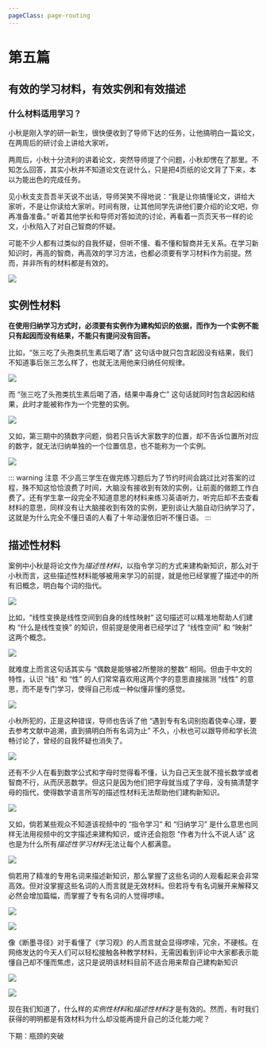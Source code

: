 ```yaml
---
pageClass: page-routing 
---
```


# 第五篇

## 有效的学习材料，有效实例和有效描述 <Badge text="主题"/>

<div class="case">
    <h3>什么材料适用学习？</h3>
    <p>小秋是刚入学的研一新生，很快便收到了导师下达的任务，让他搞明白一篇论文，在两周后的研讨会上讲给大家听。</p>
    <p>两周后，小秋十分流利的讲着论文，突然导师提了个问题，小秋却愣在了那里。不知怎么回答，其实小秋并不知道论文在说什么，只是把4页纸的论文背了下来，本以为能出色的完成任务。</p>
    <p>见小秋支支吾吾半天说不出话，导师哭笑不得地说：“我是让你搞懂论文，讲给大家听，不是让你读给大家听。时间有限，让其他同学先讲他们要介绍的论文吧，你再准备准备。” 听着其他学长和导师对答如流的讨论，再看着一页页天书一样的论文，小秋陷入了对自己智商的怀疑。</p>
</div>

可能不少人都有过类似的自我怀疑，但听不懂、看不懂和智商并无关系。在学习新知识时，再高的智商，再高效的学习方法，也都必须要有学习材料作为前提。然而，并非所有的材料都是有效的。

![](/imgs/05-01.png)

## 实例性材料

**在使用归纳学习方式时，必须要有实例作为建构知识的依据，而作为一个实例不能只有起因而没有结果，不能只有提问没有回答。**

比如，“张三吃了头孢类抗生素后喝了酒” 这句话中就只包含起因没有结果，我们不知道事后张三怎么样了，也就无法用他来归纳任何规律。

![](/imgs/05-02.png)

而 “张三吃了头孢类抗生素后喝了酒，结果中毒身亡” 这句话就同时包含起因和结果，此时才能被称作为一个完整的实例。

![](/imgs/05-03.png)

又如，第三期中的猜数字问题，倘若只告诉大家数字的位置，却不告诉位置所对应的数字，就无法归纳单独的一个位置信息，也不能称为一个实例。

![](/imgs/05-04.png)

::: warning 注意
不少高三学生在做完练习题后为了节约时间会跳过比对答案的过程，殊不知这恰恰浪费了时间，大脑没有接收到有效的实例，让前面的做题工作白费了。还有学生拿一段完全不知道意思的材料来练习英语听力，听完后却不去查看材料的意思，同样没有让大脑接收到有效的实例，更别谈让大脑自动归纳学习了，这就是为什么完全不懂日语的人看了十年动漫依旧听不懂日语。
:::

## 描述性材料

案例中小秋是将论文作为<i>描述性材料</i>，以指令学习的方式来建构新知识，那么对于小秋而言，这些描述性材料能够被用来学习的前提，就是他已经掌握了描述中的所有旧概念，明白每个词的指代。

![](/imgs/05-05.png)

比如，“线性变换是线性空间到自身的线性映射” 这句描述可以精准地帮助人们建构 “什么是线性变换” 的知识，但前提是使用者已经学过了 “线性空间” 和 “映射” 这两个概念。

![](/imgs/05-06.png)

就难度上而言这句话其实与 “偶数是能够被2所整除的整数” 相同。但由于中文的特性，认识 “线” 和 “性” 的人们常常喜欢用这两个字的意思直接揣测 “线性” 的意思，而不是专门学习，使得自己形成一种似懂非懂的感觉。

![](/imgs/05-07.png)

小秋所犯的，正是这种错误，导师也告诉了他 “遇到专有名词别抱着侥幸心理，要去参考文献中追溯，直到搞明白所有名词为止” 不久，小秋也可以跟导师和学长流畅讨论了，曾经的自我怀疑也消失了。

![](/imgs/05-08.png)

还有不少人在看到数学公式和字母时觉得看不懂，认为自己天生就不擅长数学或者智商不行，从而厌恶数学。但这只是因为他们把字母就当成了字母，没有搞清楚字母的指代，使得数学语言所写的描述性材料无法帮助他们建构新知识。

![](/imgs/05-09.png)

又如，倘若某些观众不知道该视频中的 “指令学习” 和 “归纳学习” 是什么意思也同样无法用视频中的文字描述来建构知识，或许还会抱怨 “作者为什么不说人话” 这也是为什么所有<i>描述性学习材料</i>无法让每个人都满意。

![](/imgs/05-10.png)

倘若用了精准的专用名词来描述新知识，那么掌握了这些名词的人观看起来会非常高效。但对没掌握这些名词的人而言就是无效材料。但若将专有名词展开来解释又必然会增加篇幅，而掌握了专有名词的人觉得啰嗦。

![](/imgs/05-11.png)

![](/imgs/05-12.png)

像《断墨寻径》对于看懂了《学习观》的人而言就会显得啰嗦，冗余，不硬核。在网络发达的今天人们可以轻松接触各种教学材料，无需因看到评论中大家都表示能懂自己却不懂而焦虑，这只是说明该材料目前不适合用来帮自己建构新知识

![](/imgs/05-13.png)

![](/imgs/05-14.png)

现在我们知道了，什么样的<i>实例性材料</i>和<i>描述性材料</i>才是有效的。然而，有时我们获得的明明都是有效材料为什么却没能再提升自己的泛化能力呢？

下期：瓶颈的突破
